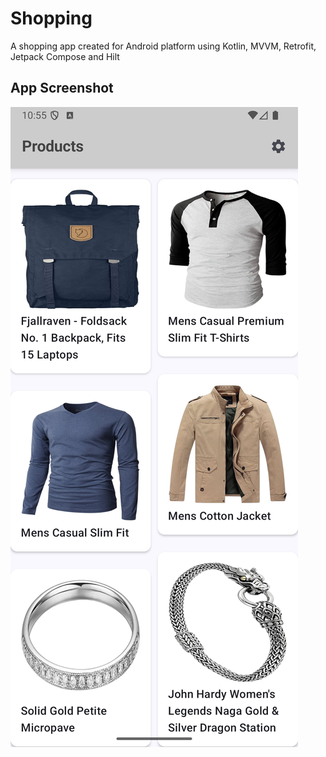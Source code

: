 # Shopping
A shopping app created for Android platform using Kotlin, MVVM, Retrofit, Jetpack Compose and Hilt

## App Screenshot
![Artboard](app/src/main/res/drawable/shopping_screenshot.png)

